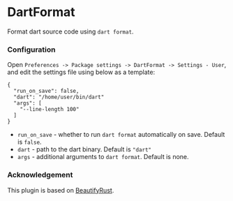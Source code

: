 # DartFormat

Format dart source code using `dart format`.

### Configuration

Open `Preferences -> Package settings -> DartFormat -> Settings - User`, and edit the settings file using below as a template:

```
{
  "run_on_save": false,
  "dart": "/home/user/bin/dart"
  "args": [
    "--line-length 100"
  ]
}
```

- `run_on_save` - whether to run `dart format` automatically on save. Default is `false`.
- `dart` - path to the dart binary. Default is `"dart"`
- `args` - additional arguments to `dart format`. Default is none.

### Acknowledgement

This plugin is based on [BeautifyRust](https://github.com/vincenting/BeautifyRust).


